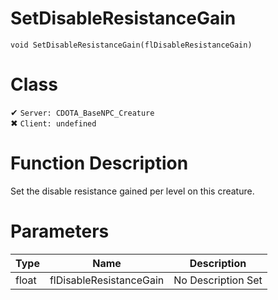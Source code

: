 # SetDisableResistanceGain
```
void SetDisableResistanceGain(flDisableResistanceGain)
```
# Class
✔ `Server: CDOTA_BaseNPC_Creature`  
✖ `Client: undefined`  

# Function Description
Set the disable resistance gained per level on this creature.
# Parameters
Type|Name|Description
--|--|--
float|flDisableResistanceGain|No Description Set
